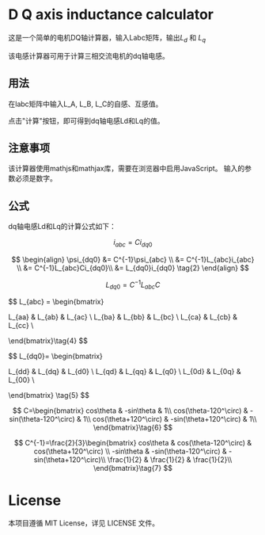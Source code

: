 # D Q axis inductance calculator

这是一个简单的电机DQ轴计算器，输入Labc矩阵，输出$L_d$ 和 $L_q$

该电感计算器可用于计算三相交流电机的dq轴电感。


## 用法
在labc矩阵中输入L_A, L_B, L_C的自感、互感值。

点击"计算"按钮，即可得到dq轴电感Ld和Lq的值。
## 注意事项
该计算器使用mathjs和mathjax库，需要在浏览器中启用JavaScript。
输入的参数必须是数字。

## 公式
dq轴电感Ld和Lq的计算公式如下：

$$
i_{abc}=Ci_{dq0} \tag{1}
$$

$$
\begin{align}
\psi_{dq0}
&= C^{-1}\psi_{abc} \\
&= C^{-1}L_{abc}i_{abc} \\
&=  C^{-1}L_{abc}Ci_{dq0}\\
&= L_{dq0}i_{dq0} \tag{2}
\end{align}
$$

$$
L_{dq0}=C^{-1}L_{abc}C \tag{3}
$$


$$
L_{abc} =
\begin{bmatrix}

L_{aa} & L_{ab} & L_{ac} \\
L_{ba} & L_{bb} & L_{bc} \\
L_{ca} & L_{cb} & L_{cc} \\

\end{bmatrix}\tag{4}
$$

$$
L_{dq0}=
\begin{bmatrix}

L_{dd} & L_{dq} & L_{d0} \\
L_{qd} & L_{qq} & L_{q0} \\
L_{0d} & L_{0q} & L_{00} \\

\end{bmatrix}
\tag{5}
$$

$$
C=\begin{bmatrix}
cos\theta & -sin\theta & 1\\
cos(\theta-120^\circ) & -sin(\theta-120^\circ) & 1\\
cos(\theta+120^\circ) & -sin(\theta+120^\circ) & 1\\
\end{bmatrix}\tag{6}
$$

$$
C^{-1}=\frac{2}{3}\begin{bmatrix}
cos\theta & cos(\theta-120^\circ) & cos(\theta+120^\circ) \\
-sin\theta & -sin(\theta-120^\circ) & -sin(\theta+120^\circ)\\
\frac{1}{2} & \frac{1}{2} & \frac{1}{2}\\
\end{bmatrix}\tag{7}
$$


# License
本项目遵循 MIT License，详见 LICENSE 文件。